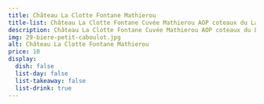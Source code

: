 ```yaml
---
title: Château La Clotte Fontane Mathierou
title-list: Château La Clotte Fontane Cuvée Mathierou AOP coteaux du Languedoc 75cl
description: Château La Clotte Fontane Cuvée Mathierou AOP coteaux du Languedoc 75cl
img: 29-biere-petit-caboulot.jpg
alt: Château La Clotte Fontane Mathierou
price: 10
display:
  dish: false
  list-day: false
  list-takeaway: false
  list-drink: true
---
```

